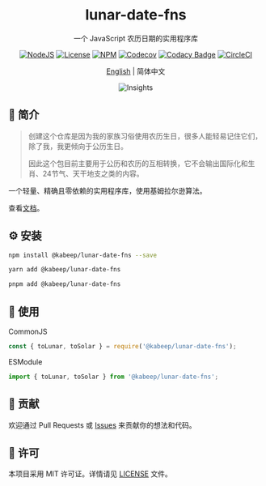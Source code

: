 <div align="center">

<h1>lunar-date-fns</h1>

一个 JavaScript 农历日期的实用程序库

[![NodeJS][node-image]][node-url]
[![License][license-image]][license-url]
[![NPM][npm-image]][npm-url]
[![Codecov][codecov-image]][codecov-url]
[![Codacy Badge][codacy-image]][codacy-url]
[![CircleCI][circleci-image]][circleci-url]

[English][en-us-url] | 简体中文

![Insights][insights-url]

</div>

## 📖 简介

> 创建这个仓库是因为我的家族习俗使用农历生日，很多人能轻易记住它们，除了我，我更倾向于公历生日。
>
> 因此这个包目前主要用于公历和农历的互相转换，它不会输出国际化和生肖、24节气、天干地支之类的内容。

一个轻量、精确且零依赖的实用程序库，使用基姆拉尔逊算法。

查看[文档][docs-url]。

## ⚙️ 安装

```bash
npm install @kabeep/lunar-date-fns --save
```

```bash
yarn add @kabeep/lunar-date-fns
```

```bash
pnpm add @kabeep/lunar-date-fns
```

## 🚀 使用

CommonJS

```javascript
const { toLunar, toSolar } = require('@kabeep/lunar-date-fns');
```

ESModule

```javascript
import { toLunar, toSolar } from '@kabeep/lunar-date-fns';
```

## 🤝 贡献

欢迎通过 Pull Requests 或 [Issues](https://github.com/kabeep/lunar-date-fns/issues) 来贡献你的想法和代码。

## 📄 许可

本项目采用 MIT 许可证。详情请见 [LICENSE](LICENSE) 文件。

[node-image]: https://img.shields.io/node/v/%40kabeep%2Flunar-date-fns?color=lightseagreen
[node-url]: https://nodejs.org/docs/latest/api/
[npm-image]: https://img.shields.io/npm/d18m/%40kabeep%2Flunar-date-fns?color=cornflowerblue
[npm-url]: https://www.npmjs.com/package/@kabeep/lunar-date-fns
[codecov-image]: https://img.shields.io/codecov/c/github/kabeep/lunar-date-fns?logo=codecov&color=mediumvioletred
[codecov-url]: https://codecov.io/gh/kabeep/lunar-date-fns
[codacy-image]: https://app.codacy.com/project/badge/Grade/2004f81266e04420ba10c8bc0f966e18
[codacy-url]: https://app.codacy.com/gh/kabeep/lunar-date-fns/dashboard?utm_source=gh&utm_medium=referral&utm_content=&utm_campaign=Badge_grade
[circleci-image]: https://dl.circleci.com/status-badge/img/gh/kabeep/lunar-date-fns/tree/master.svg?style=shield
[circleci-url]: https://dl.circleci.com/status-badge/redirect/gh/kabeep/lunar-date-fns/tree/master
[insights-url]: https://repobeats.axiom.co/api/embed/a875f66209182f0a6b3ddf99ebd1bffa7b604162.svg
[docs-url]: https://kabeep.github.io/lunar-date-fns
[issues-url]: https://github.com/kabeep/lunar-date-fns/issues
[license-image]: https://img.shields.io/github/license/kabeep/lunar-date-fns?color=slateblue
[license-url]: LICENSE
[en-us-url]: README.md
[zh-cn-url]: README.zh-CN.md
